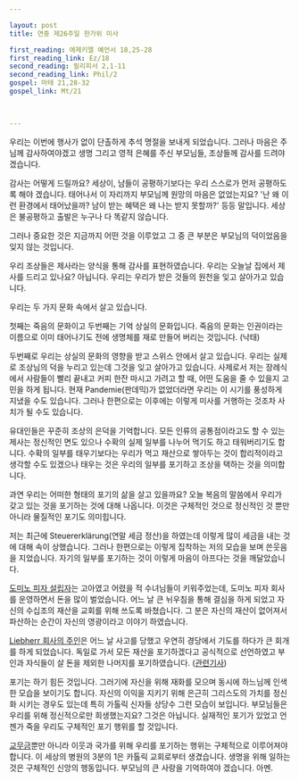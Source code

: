 ```yaml
---

layout: post
title: 연중 제26주일 한가위 미사

first_reading: 에제키엘 예언서 18,25-28
first_reading_link: Ez/18
second_reading: 필리피서 2,1-11
second_reading_link: Phil/2
gospel: 마태 21,28-32
gospel_link: Mt/21
 


---
```

 
우리는 이번에 행사가 없이 단촐하게 추석 명절을 보내게 되었습니다. 그러나 마음은 주님께 감사하여야겠고 생명 그리고 영적 은혜를 주신 부모님들, 조상들께 감사를 드려야겠습니다.

감사는 어떻게 드릴까요? 세상이, 남들이 공평하기보다는 우리 스스로가 먼저 공평하도록 해야 겠습니다. 태어나서 이 자리까지 부모님께 원망의 마음은 없었는지요? '난 왜 이런 환경에서 태어났을까? 남이 받는 혜택은 왜 나는 받지 못할까?' 등등 말입니다. 세상은 불공평하고 출발은 누구나 다 똑같지 않습니다.

그러나 중요한 것은 지금까지 어떤 것을 이루었고 그 중 큰 부분은 부모님의 덕이었음을 잊지 않는 것입니다.

우리 조상들은 제사라는 양식을 통해 감사를 표현하였습니다. 우리는 오늘날 집에서 제사를 드리고 있나요? 아닙니다. 우리는 우리가 받은 것들의 원천을 잊고 살아가고 있습니다.

우리는 두 가지 문화 속에서 살고 있습니다.

첫째는 죽음의 문화이고 두번째는 기억 상실의 문화입니다. 죽음의 문화는 인권이라는 이름으로 이미 태어나기도 전에 생명체를 재로 만들어 버리는 것입니다. (낙태)

두번째로 우리는 상실의 문화의 영향을 받고 스위스 안에서 살고 있습니다. 우리는 실제로 조상님의 덕을 누리고 있는데 그것을 잊고 살아가고 있습니다. 사제로서 저는 장례식에서 사람들이 빨리 끝내고 커피 한잔 마시고 가려고 할 때, 어떤 도움을 줄 수 있을지 고민을 하게 됩니다. 현재 Pandemie(판데믹)가 없었더라면 우리는 이 시기를 풍성하게 지냈을 수도 있습니다. 그러나 한편으로는 이후에는 이렇게 미사를 거행하는 것조차 사치가 될 수도 있습니다.

유대인들은 꾸준히 조상의 은덕을 기억합니다. 모든 인류의 공통점이라고도 할 수 있는 제사는 정신적인 면도 있으나 수확의 실제 일부를 나누어 먹기도 하고 태워버리기도 합니다. 수확의 일부를 태우기보다는 우리가 먹고 재산으로 쌓아두는 것이
합리적이라고 생각할 수도 있겠으나 태우는 것은 우리의 일부를 포기하고 조상을 택하는 것을 의미합니다.

과연 우리는 어떠한 형태의 포기의 삶을 살고 있을까요? 오늘 복음의 말씀에서 우리가 갖고 있는 것을 포기하는 것에 대해 나옵니다. 이것은 구체적인 것으로 정신적인 것 뿐만 아니라 물질적인 포기도 의미힙니다.

저는 최근에 Steuererklärung(연말 세금 정산)을 하였는데 이렇게 많이 세금을 내는 것에 대해 속이 상했습니다. 그러나 한편으로는 이렇게 집착하는 저의 모습을 보며 쓴웃음을 지었습니다. 자기의 일부를 포기하는 것이 이렇게 마음이
아프다는 것을 깨달았습니다.

<a href="https://en.wikipedia.org/wiki/Tom_Monaghan">도미노 피자 설립자</a>는 고아였고 어렸을 적 수녀님들이 키워주었는데, 도미노 피자
회사를 운영하면서 돈을 많이 벌었습니다. 어느 날 큰 뉘우침을 통해 결심을 하게
되었고 자신의 수십조의 재산을 교회를 위해 쓰도록 바쳤습니다. 그 분은 자신의 재산이 없어져서 파산하는 순간이 자신의 영광이라고 이야기 하였습니다.

<a href="https://de.wikipedia.org/wiki/Hubert_Liebherr">Liebherr 회사의 주인</a>은 어느 날 사고를 당했고 우연히 경당에서 기도를 하다가 큰 회개를 하게 되었습니다. 독일로 가서 모든 재산을 포기하겠다고 공식적으로 선언하였고 부인과 자식들이 살 돈을 제외한 나머지를 포기하였습니다. (<a href="https://www.medjugorje.de/organisatoren/organisatoren/medjugorje-deutschland-ev/hubert-liebherr/zeugnis/">관련기사</a>)

포기는 하기 힘든 것입니다. 그러기에 자신을 위해 재화를 모으며 동시에 하느님께 인색한 모습을 보이기도 합니다. 자신의 이익을 지키기 위해 은근히 그리스도의 가치를 정신화 시키는 경우도 있는데 특히 가톨릭 신자들 상당수 그런 모습이 보입니다. 부모님들은 우리를 위해 정신적으로만 희생했는지요? 그것은 아닙니다. 실재적인 포기가 있었고 언젠가 죽을 우리도 구체적인 포기 행위를 할 것입니다.

<a href="https://maria.catholic.or.kr/dictionary/bbs/bbs_view.asp?id=135640&ref=95&menu=4798">교무금</a>뿐만 아니라 이웃과 국가를 위해 우리를 포기하는 행위는 구체적으로 이루어져야 합니다. 이 세상의 병원의 3분의 1은 카톨릭 교회로부터 생겼습니다. 생명을 위해 일하는 것은 구체적인 신앙의 행동입니다. 부모님의 큰 사랑을 기억하여야 겠습니다. 아멘.
